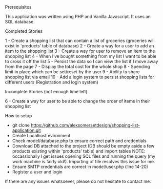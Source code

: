 Prerequisites

This application was written using PHP and Vanilla Javascript. It uses an SQL database.


Completed Stories

1 - Create a shopping list that can contain a list of groceries (groceries will exist in 'products' table of database)
2 - Create a way for a user to add an item to the shopping list
3 - Create a way for user to remove an item to the shopping list
4 - When I’ve bought something from my list I want to be able to cross it off the list
5 - Persist the data so I can view the list if I move away from the page
7 - Display the total cost for the whole shop
8 - Spending limit in place which can be set/reset by the user
9 - Ability to share shopping list via email
10 - Add a login system to persist shopping lists for different users (Registration and login system)

Incomplete Stories (not enough time left)

6 - Create a way for user to be able to change the order of items in their shopping list


How to setup

- git clone https://github.com/alexsomersetdesign/shopping-list-application.git
- Create Localhost evironment
- Check model/database.php to ensure correct path and credentials
- Download DB attached to the project (DB should be empty aside a few products existing within 'products' table) and import tables NOTE: occassionally I get issues opening SQL files and running the query (my work machine is fairly old!). Importing of file resolves this issue for me.
- Ensure SMTP credentials are correct in model/user.php (line 14-20)
- Register a user and login

If there are any issues whatsoever, please do not hesitate to contact me.

  

